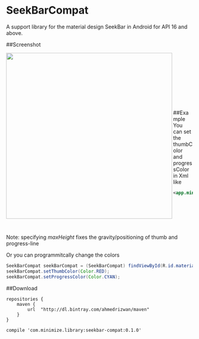 # SeekBarCompat
A support library for the material design SeekBar in Android for API 16 and above.

##Screenshot

<img src="https://raw.githubusercontent.com/ahmedrizwan/SeekBarCompat/master/app/src/main/res/drawable/seekbar.png" align="left"  width="448" />
<br/>
<br/>
<br/>
<br/>
<br/>
<br/>
<br/>
<br/>
<br/>
##Example
You can set the thumbColor and progressColor in Xml like

```xml
<app.minimize.com.seek_bar_compat.SeekBarCompat
        android:id="@+id/materialSeekBar"
        android:layout_width="match_parent"
        android:layout_height="wrap_content"
        android:maxHeight="300sp"
        app:progressColor="#AFF123"
        app:thumbColor="#FF4444"/>
```
Note: specifying *maxHeight* fixes the gravity/positioning of thumb and progress-line

Or you can programmitcally change the colors
```java
SeekBarCompat seekBarCompat = (SeekBarCompat) findViewById(R.id.materialSeekBar);
seekBarCompat.setThumbColor(Color.RED);
seekBarCompat.setProgressColor(Color.CYAN);
```

##Download 
```Gradle
repositories {
    maven {
        url  "http://dl.bintray.com/ahmedrizwan/maven"
    }
}
    
compile 'com.minimize.library:seekbar-compat:0.1.0'
```
